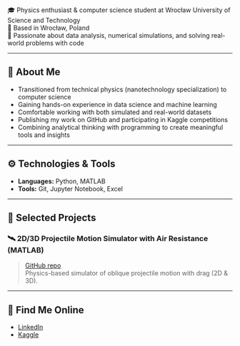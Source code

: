 
🎓 Physics enthusiast & computer science student at Wrocław University of Science and Technology  
📍 Based in Wrocław, Poland  
🧠 Passionate about data analysis, numerical simulations, and solving real-world problems with code  

---

## 🔬 About Me

- Transitioned from technical physics (nanotechnology specialization) to computer science
- Gaining hands-on experience in data science and machine learning
- Comfortable working with both simulated and real-world datasets
- Publishing my work on GitHub and participating in Kaggle competitions
- Combining analytical thinking with programming to create meaningful tools and insights

---

## ⚙️ Technologies & Tools

- **Languages:** Python, MATLAB  
- **Tools:** Git, Jupyter Notebook, Excel

---

## 📂 Selected Projects

### 🛰️ 2D/3D Projectile Motion Simulator with Air Resistance (MATLAB)
> [GitHub repo](https://github.com/ozio1212/3D-Motion-Simulation)  
Physics-based simulator of oblique projectile motion with drag (2D & 3D).  

---

## 🔗 Find Me Online

- [LinkedIn](https://www.linkedin.com/in/wiktor-oziewicz-227162301/)
- [Kaggle](https://www.kaggle.com/oziowski)
